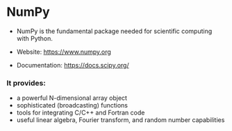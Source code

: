 # NumPy
- NumPy is the fundamental package needed for scientific computing with Python.

- Website: https://www.numpy.org
- Documentation: https://docs.scipy.org/

<h3>It provides:  </h3>

- a powerful N-dimensional array object
- sophisticated (broadcasting) functions
- tools for integrating C/C++ and Fortran code
- useful linear algebra, Fourier transform, and random number capabilities
